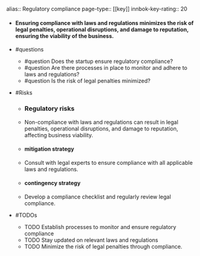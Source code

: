 alias:: Regulatory compliance
page-type:: [[key]]
innbok-key-rating:: 20
- #### Ensuring compliance with laws and regulations minimizes the risk of legal penalties, operational disruptions, and damage to reputation, ensuring the viability of the business.
- #questions
  - #question Does the startup ensure regulatory compliance?
  - #question Are there processes in place to monitor and adhere to laws and regulations?
  - #question Is the risk of legal penalties minimized?
- #Risks

  - ### Regulatory risks
  - Non-compliance with laws and regulations can result in legal penalties, operational disruptions, and damage to reputation, affecting business viability.
  - #### mitigation strategy
  - Consult with legal experts to ensure compliance with all applicable laws and regulations.
  - #### contingency strategy
  - Develop a compliance checklist and regularly review legal compliance.
- #TODOs
  - TODO Establish processes to monitor and ensure regulatory compliance
  - TODO  Stay updated on relevant laws and regulations
  - TODO  Minimize the risk of legal penalties through compliance.


